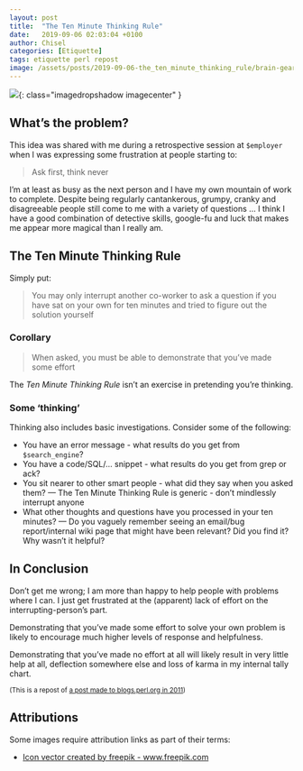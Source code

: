 ```yaml
---
layout: post
title:  "The Ten Minute Thinking Rule"
date:   2019-09-06 02:03:04 +0100
author: Chisel
categories: [Etiquette]
tags: etiquette perl repost
image: /assets/posts/2019-09-06-the_ten_minute_thinking_rule/brain-gear-vector.jpg
---
```


![]({{page.image}}){: class="imagedropshadow imagecenter" }

## What’s the problem?
This idea was shared with me during a retrospective session at `$employer` when I was expressing some frustration at people starting to:

> Ask first, think never

I’m at least as busy as the next person and I have my own mountain of work to complete. Despite being regularly cantankerous, grumpy, cranky and disagreeable people still come to me with a variety of questions … I think I have a good combination of detective skills, google-fu and luck that makes me appear more magical than I really am.

<!--more-->

## The Ten Minute Thinking Rule
Simply put:

> You may only interrupt another co-worker to ask a question if you have sat on your own for ten minutes and tried to figure out the solution yourself

### Corollary

> When asked, you must be able to demonstrate that you’ve made some effort

The _Ten Minute Thinking Rule_ isn’t an exercise in pretending you’re thinking.

### Some ‘thinking’
Thinking also includes basic investigations. Consider some of the following:

* You have an error message - what results do you get from `$search_engine`?
* You have a code/SQL/… snippet - what results do you get from grep or ack?
* You sit nearer to other smart people - what did they say when you asked them? — The Ten Minute Thinking Rule is generic - don’t mindlessly interrupt anyone
* What other thoughts and questions have you processed in your ten minutes? — Do you vaguely remember seeing an email/bug report/internal wiki page that might have been relevant? Did you find it? Why wasn’t it helpful?

## In Conclusion
Don’t get me wrong; I am more than happy to help people with problems where I can. I just get frustrated at the (apparent) lack of effort on the interrupting-person’s part.

Demonstrating that you’ve made some effort to solve your own problem is likely to encourage much higher levels of response and helpfulness.

Demonstrating that you’ve made no effort at all will likely result in very little help at all, deflection somewhere else and loss of karma in my internal tally chart.

<small>(This is a repost of [a post made to blogs.perl.org in 2011][post-2011])</small>

## Attributions

Some images require attribution links as part of their terms:

- <a href="https://www.freepik.com/free-photos-vectors/icon">Icon vector created by freepik - www.freepik.com</a>

[post-2011]: http://blogs.perl.org/users/chisel/2011/12/the-ten-minute-thinking-rule.html
